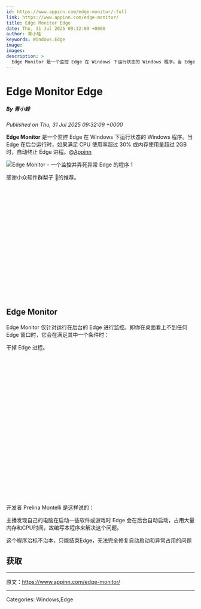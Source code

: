 ```yaml
---
id: https://www.appinn.com/edge-monitor/-full
link: https://www.appinn.com/edge-monitor/
title: Edge Monitor Edge
date: Thu, 31 Jul 2025 09:32:09 +0000
author: 青小蛙
keywords: Windows,Edge
image: 
images: 
description: >
  Edge Monitor 是一个监控 Edge 在 Windows 下运行状态的 Windows 程序。当 Edge 在后台运行时，如果满足 CPU 使用率超过 30% 或内存使用量超过 2GB 时，自动终止 Edge 进程。@Appinn感谢小众软件群梨子 🍐的推荐。Edge MonitorEdge Monitor 仅针对运行在后台的 Edge 进行监控。即你在桌面看上不到任何 Edge 窗口时，它会在满足其中一个条件时：干掉 Edge 进程。开发者 Prelina Montelli 是这样说的：主播发现自己的电脑在启动一些软件或游戏时 Edge 会在后台自动启动，占用大量内存和CPU时间，故编写本程序来解决这个问题。这个程序治标不治本，只能结束Edge，无法完全修复自动启动和异常占用的问题获取原文：https://www.appinn.com/edge-monitor/
---
```

# Edge Monitor Edge
##### By 青小蛙
_Published on Thu, 31 Jul 2025 09:32:09 +0000_

**Edge Monitor** 是一个监控 Edge 在 Windows 下运行状态的 Windows 程序。当 Edge 在后台运行时，如果满足 CPU 使用率超过 30% 或内存使用量超过 2GB 时，自动终止 Edge 进程。@[Appinn](https://www.appinn.com/edge-monitor/)

![Edge Monitor - 一个监控并弄死异常 Edge 的程序 1](https://do-cdn.appinn.com/static3/images/2025/07/Copy-of-appinn-homework-2025-07-31T172009.450.jpg "Edge Monitor - 一个监控并弄死异常 Edge 的程序 1")

感谢小众软件群梨子 🍐的推荐。

![Edge Monitor - 一个监控并弄死异常 Edge 的程序 2](data:image/svg+xml,%3Csvg%20xmlns='http://www.w3.org/2000/svg'%20viewBox='0%200%20792%20464'%3E%3C/svg%3E "Edge Monitor - 一个监控并弄死异常 Edge 的程序 2")

Edge Monitor
------------

Edge Monitor 仅针对运行在后台的 Edge 进行监控。即你在桌面看上不到任何 Edge 窗口时，它会在满足其中一个条件时：

干掉 Edge 进程。

![Edge Monitor - 一个监控并弄死异常 Edge 的程序 3](data:image/svg+xml,%3Csvg%20xmlns='http://www.w3.org/2000/svg'%20viewBox='0%200%20783%20590'%3E%3C/svg%3E "Edge Monitor - 一个监控并弄死异常 Edge 的程序 3")

开发者 Prelina Montelli 是这样说的：

主播发现自己的电脑在启动一些软件或游戏时 Edge 会在后台自动启动，占用大量内存和CPU时间，故编写本程序来解决这个问题。

这个程序治标不治本，只能结束Edge，无法完全修复自动启动和异常占用的问题

获取
--

* * *

原文：https://www.appinn.com/edge-monitor/

---
Categories: Windows,Edge